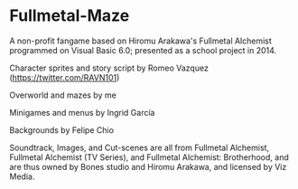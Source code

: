 # Fullmetal-Maze
A non-profit fangame based on Hiromu Arakawa's Fullmetal Alchemist programmed on Visual Basic 6.0; presented as a school project in 2014.

Character sprites and story script by Romeo Vazquez (https://twitter.com/RAVN101)

Overworld and mazes by me

Minigames and menus by Ingrid García

Backgrounds by Felipe Chio

Soundtrack, Images, and Cut-scenes are all from Fullmetal Alchemist, Fullmetal Alchemist (TV Series), and Fullmetal Alchemist: Brotherhood, 
and are thus owned by Bones studio and Hiromu Arakawa, and licensed by Viz Media.
